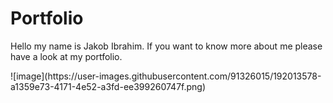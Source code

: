 # Portfolio
<p>Hello my name is Jakob Ibrahim. If you want to know more about me please have a look at my portfolio.</p>
![image](https://user-images.githubusercontent.com/91326015/192013578-a1359e73-4171-4e52-a3fd-ee399260747f.png)
